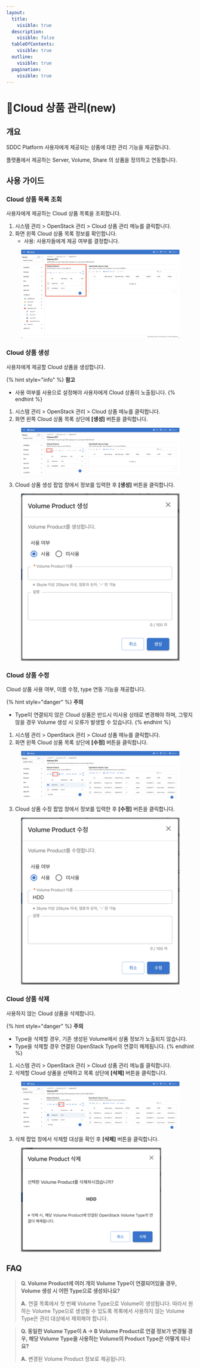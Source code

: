 ```yaml
---
layout:
  title:
    visible: true
  description:
    visible: false
  tableOfContents:
    visible: true
  outline:
    visible: true
  pagination:
    visible: true
---
```


# Cloud 상품 관리(new)

## 개요

SDDC Platform 사용자에게 제공되는 상품에 대한 관리 기능을 제공합니다.

플랫폼에서 제공하는 Server, Volume, Share 의 상품을 정의하고 연동합니다.

## 사용 가이드

### Cloud 상품 목록 조회

사용자에게 제공하는 Cloud 상품 목록을 조회합니다.

1. 시스템 관리 > OpenStack 관리 > Cloud 상품 관리 메뉴를 클릭합니다.
2. 화면 왼쪽 Cloud 상품 목록 정보를 확인합니다.
   * 사용: 사용자들에게 제공 여부를 결정합니다.

<figure><img src="../../.gitbook/assets/image (336).png" alt=""><figcaption></figcaption></figure>

### Cloud 상품 생성

사용자에게 제공할 Cloud 상품을 생성합니다.

{% hint style="info" %}
**참고**

* 사용 여부를 사용으로 설정해야 사용자에게 Cloud 상품이 노출됩니다.
{% endhint %}

1. 시스템 관리 > OpenStack 관리 > Cloud 상품 메뉴를 클릭합니다.
2. 화면 왼쪽 Cloud 상품 목록 상단에 **\[생성]** 버튼을 클릭합니다.

<figure><img src="../../.gitbook/assets/image (337).png" alt=""><figcaption></figcaption></figure>

3. Cloud 상품 생성 팝업 창에서 정보를 입력한 후 **\[생성]** 버튼을 클릭합니다.

<figure><img src="../../.gitbook/assets/image (338).png" alt=""><figcaption></figcaption></figure>

### Cloud 상품 수정

Cloud 상품 사용 여부, 이름 수정, type 연동 기능을 제공합니다.

{% hint style="danger" %}
**주의**

* Type이 연결되지 않은 Cloud 상품은 반드시 미사용 상태로 변경해야 하며, 그렇지 않을 경우 Volume 생성 시 오류가 발생할 수 있습니다.
{% endhint %}

1. 시스템 관리 > OpenStack 관리 > Cloud 상품 메뉴를 클릭합니다.
2. 화면 왼쪽 Cloud 상품 목록 상단에 **\[수정]** 버튼을 클릭합니다.

<figure><img src="../../.gitbook/assets/image (313).png" alt=""><figcaption></figcaption></figure>

3. Cloud 상품 수정 팝업 창에서 정보를 입력한 후 **\[수정]** 버튼을 클릭합니다.

<figure><img src="../../.gitbook/assets/image (318).png" alt=""><figcaption></figcaption></figure>

### Cloud 상품 삭제

사용하지 않는 Cloud 상품을 삭제합니다.

{% hint style="danger" %}
**주의**

* Type을 삭제할 경우, 기존 생성된 Volume에서 상품 정보가 노출되지 않습니다.
* Type을 삭제할 경우 연결된 OpenStack Type의 연결이 해제됩니다.
{% endhint %}

1. 시스템 관리 > OpenStack 관리 > Cloud 상품 관리 메뉴를 클릭합니다.
2. 삭제할 Cloud 상품을 선택하고 목록 상단에 **\[삭제]** 버튼을 클릭합니다.

<figure><img src="../../.gitbook/assets/image (314).png" alt=""><figcaption></figcaption></figure>

3. 삭제 팝업 창에서 삭제할 대상을 확인 후 **\[삭제]** 버튼을 클릭합니다.

<figure><img src="../../.gitbook/assets/image (319).png" alt="" width="375"><figcaption></figcaption></figure>

## FAQ

> **Q. Volume Product에 여러 개의 Volume Type이 연결되어있을 경우, Volume 생성 시 어떤 Type으로 생성되나요?**
>
> **A.** 연결 목록에서 첫 번째 Volume Type으로 Volume이 생성됩니다. 따라서 원하는 Volume Type으로 생성될 수 있도록 목록에서 사용하지 않는 Volume Type은 관리 대상에서 제외해야 합니다.

> **Q. 동일한 Volume Type이 A -> B Volume Product로 연결 정보가 변경될 경우, 해당 Volume Type을 사용하는 Volume의 Product Type은 어떻게 되나요?**
>
> **A.** 변경된 Volume Product 정보로 제공됩니다.

